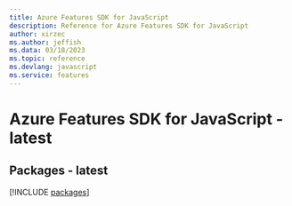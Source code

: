 ```yaml
---
title: Azure Features SDK for JavaScript
description: Reference for Azure Features SDK for JavaScript
author: xirzec
ms.author: jeffish
ms.data: 03/18/2023
ms.topic: reference
ms.devlang: javascript
ms.service: features
---
```

# Azure Features SDK for JavaScript - latest
## Packages - latest
[!INCLUDE [packages](features-index.md)]